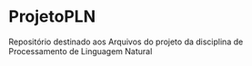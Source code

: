 # ProjetoPLN
Repositório destinado aos Arquivos do projeto da disciplina  de Processamento de Linguagem Natural
